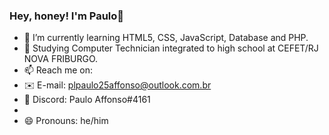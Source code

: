 ### Hey, honey! I'm Paulo👋


- 🌱 I’m currently learning HTML5, CSS, JavaScript, Database and PHP.
- 🏫 Studying Computer Technician integrated to high school at CEFET/RJ NOVA FRIBURGO.
- 📫 Reach me on: 
- ✉️ E-mail: plpaulo25affonso@outlook.com.br
- 🤖 Discord: Paulo Affonso#4161
- 
- 😄 Pronouns: he/him

